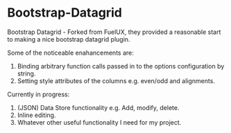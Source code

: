Bootstrap-Datagrid
==================

Bootstrap Datagrid - Forked from FuelUX, they provided a reasonable start to making a nice bootstrap datagrid plugin.

Some of the noticeable enahancements are:
 1) Binding arbitrary function calls passed in to the options configuration by string.
 2) Setting style attributes of the columns e.g. even/odd and alignments.
 
Currently in progress:
 1) (JSON) Data Store functionality e.g. Add, modify, delete.
 2) Inline editing.
 3) Whatever other useful functionality I need for my project.
 

 
 